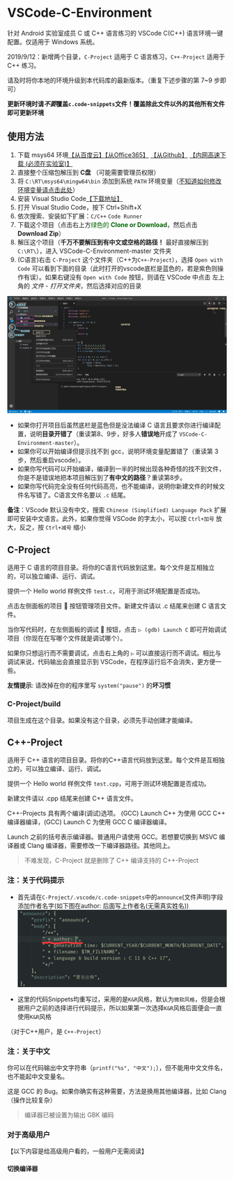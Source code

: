 # VSCode-C-Environment

针对 Android 实验室成员 C 或 C++ 语言练习的 VSCode C(C++) 语言环境一键配置。仅适用于 Windows 系统。

2019/9/12：新增两个目录，`C-Project` 适用于 C 语言练习，`C++-Project` 适用于 C++ 练习。

请及时将你本地的环境升级到本代码库的最新版本。（重复下述步骤的第 7~9 步即可）

**更新环境时请*不要*覆盖`c.code-snippets`文件！覆盖除此文件以外的其他所有文件即可更新环境**

## 使用方法

1. 下载 msys64 环境[【从百度云】](https://pan.baidu.com/s/1C0gi_RsI6OD9jGel8Tz7Vg)[【从Office365】](https://cutesakura-my.sharepoint.com/:u:/g/personal/kenvix_cutesakura_net/Ec20TtbKog9HkAPF9E4tZhsBwGX9fBhQghBqlfYuyTDbhA?e=EXl0l0) [【从Github】](https://github.com/android-nuc/VSCode-C-Environment/releases/download/1.0/Msys64-RT.zip) [【内网高速下载 (必须在实验室)】](https://lab.kenvix.com:7401/Msys64-RT.zip)
2. 直接整个压缩包解压到 **C盘** （可能需要管理员权限）
3. 将 `C:\RT\msys64\mingw64\bin` 添加到系统 `PATH` 环境变量（[不知道如何修改环境变量请点击此处](https://jingyan.baidu.com/article/358570f69e8a13ce4724fcf8.html)）
4. 安装 Visual Studio Code[【下载地址】](https://code.visualstudio.com/docs/?dv=win64user)
5. 打开 Visual Studio Code，按下 Ctrl+Shift+X
6. 依次搜索、安装如下扩展：`C/C++` `Code Runner`
7. 下载这个项目（点击右上方<font color=darkgreen>绿色的 **Clone or Download**</font>，然后点击 **Download Zip**）
8. 解压这个项目（**千万不要解压到有中文或空格的路径！** 最好直接解压到 `C:\RT\`），进入 VSCode-C-Environment-master 文件夹
9. (C语言)右击 `C-Project` 这个文件夹（C++为`C++-Project`），选择 `Open with Code` 可以看到下面的目录（此时打开的vscode底栏是蓝色的，若是紫色则操作有误）。如果右键没有 `Open with Code` 按钮，则请在 VSCode 中点击 左上角的 *文件* - *打开文件夹*，然后选择对应的目录

![Screenshot1](images/1.jpg)

* 如果你打开项目后虽然底栏是蓝色但是没法编译 C 语言且要求你进行编译配置，说明**目录开错了**（重读第8、9步，好多人**错误地**开成了 `VSCode-C-Environment-master`）。
* 如果你可以开始编译但提示找不到 gcc，说明环境变量配置错了（重读第 3 步，然后重启vscode）。
* 如果你写代码可以开始编译，编译到一半的时候出现各种奇怪的找不到文件，你是不是错误地把本项目解压到了**有中文的路径**？重读第8步。
* 如果你写代码完全没有任何代码高亮，也不能编译，说明你新建文件的时候文件名写错了。C语言文件名要以 `.c` 结尾。

**备注**：VScode 默认没有中文，搜索 `Chinese (Simplified) Language Pack` 扩展即可安装中文语言。此外，如果你觉得 VSCode 的字太小，可以按 `Ctrl+加号` 放大，反之，按 `Ctrl+减号` 缩小

## C-Project

适用于 C 语言的项目目录。将你的C语言代码放到这里。每个文件是互相独立的，可以独立编译、运行、调试。

提供一个 Hello world 样例文件 `test.c`，可用于测试环境配置是否成功。

点击左侧面板的项目 📑 按钮管理项目文件。新建文件请以 .c 结尾来创建 C 语言文件。

当你写代码时，在左侧面板的调试 🐞 按钮，点击 `▷ (gdb) Launch C` 即可开始调试项目（你现在在写哪个文件就是调试哪个）。

如果你只想运行而不需要调试，点击右上角的 `▷` 可以直接运行而不调试。相比与调试来说，代码输出会直接显示到 VSCode，在程序运行后不会消失，更方便一些。

**友情提示**: 请改掉在你的程序里写 `system("pause")` 的**坏习惯**

### C-Project/build

项目生成在这个目录。如果没有这个目录，必须先手动创建才能编译。

## C++-Project

适用于 C++ 语言的项目目录。将你的C++语言代码放到这里。每个文件是互相独立的，可以独立编译、运行、调试。

提供一个 Hello world 样例文件 `test.cpp`，可用于测试环境配置是否成功。

新建文件请以 .cpp 结尾来创建 C++ 语言文件。

C++-Projects 具有两个编译(调试)选项。 (GCC) Launch C++ 为使用 GCC C++ 编译器编译，(GCC) Launch C 为使用 GCC C 编译器编译。

Launch 之前的括号表示编译器。普通用户请使用 GCC。若想要切换到 MSVC 编译器或 Clang 编译器，需要修改一下编译器路径。其他同上。

> 不难发现，C-Project 就是删除了 C++ 编译支持的 C++-Project

### 注：关于代码提示

- 首先请在`C-Project/.vscode/c.code-snippets`中的`announce`(文件声明)字段添加作者名字(如下图在author: 后面写上作者名(无需真实姓名))<br>![author](images/author.png)

- 这里的代码Snippets均重写过，采用的是`K&R`风格，默认为`微软风格`，但是会根据用户之前的选择进行代码提示，所以如果第一次选择`K&R`风格后面便会一直使用`K&R`风格

（对于C++用户，是 `C++-Project`）

### 注：关于中文

你可以在代码输出中文字符串（`printf("%s", "中文");`），但不能用中文文件名，也不能起中文变量名。

这是 GCC 的 Bug。如果你确实有这种需要，方法是换用其他编译器，比如 Clang（操作比较复杂）

> 编译器已被设置为输出 GBK 编码

### 对于高级用户

【以下内容是给高级用户看的，一般用户无需阅读】

#### 切换编译器

